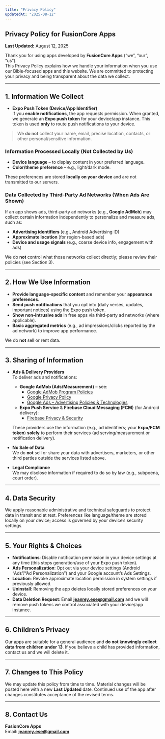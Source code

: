 ```yaml
---
title: "Privacy Policy"
updatedAt: "2025-08-12"
---
```


## Privacy Policy for FusionCore Apps

**Last Updated:** August 12, 2025

Thank you for using apps developed by **FusionCore Apps** (“we”, “our”, “us”).  
This Privacy Policy explains how we handle your information when you use our Bible-focused apps and this website. We are committed to protecting your privacy and being transparent about the data we collect.

---

## 1. Information We Collect

- **Expo Push Token (Device/App Identifier)**  
  If you **enable notifications**, the app requests permission. When granted, we generate an **Expo push token** for your device/app instance. This token is used **only** to route push notifications to your device.

> We **do not** collect your name, email, precise location, contacts, or other personal/sensitive information.

### Information Processed Locally (Not Collected by Us)

- **Device language** – to display content in your preferred language.
- **Color/theme preference** – e.g., light/dark mode.

These preferences are stored **locally on your device** and are not transmitted to our servers.

### Data Collected by Third-Party Ad Networks (When Ads Are Shown)

If an app shows ads, third-party ad networks (e.g., **Google AdMob**) may collect certain information independently to personalize and measure ads, such as:

- **Advertising identifiers** (e.g., Android Advertising ID)
- **Approximate location** (for region-based ads)
- **Device and usage signals** (e.g., coarse device info, engagement with ads)

We do **not** control what those networks collect directly; please review their policies (see Section 3).

---

## 2. How We Use Information

- **Provide language-specific content** and remember your **appearance preferences**.
- **Send push notifications** that you opt into (daily verses, updates, important notices) using the Expo push token.
- **Show non-intrusive ads** in free apps via third-party ad networks (where applicable).
- **Basic aggregated metrics** (e.g., ad impressions/clicks reported by the ad network) to improve app performance.

We do **not** sell or rent data.

---

## 3. Sharing of Information

- **Ads & Delivery Providers**  
  To deliver ads and notifications:
  - **Google AdMob (Ads/Measurement)** – see:
    - [Google AdMob Program Policies](https://support.google.com/admob/answer/6128543)
    - [Google Privacy Policy](https://policies.google.com/privacy)
    - [Google Ads – Advertising Policies & Technologies](https://policies.google.com/technologies/ads)
  - **Expo Push Service** & **Firebase Cloud Messaging (FCM)** (for Android delivery):
    - [Firebase Privacy & Security](https://firebase.google.com/support/privacy)

  These providers use the information (e.g., ad identifiers; your **Expo/FCM token**) **solely** to perform their services (ad serving/measurement or notification delivery).

- **No Sale of Data**  
  We do **not** sell or share your data with advertisers, marketers, or other third parties outside the services listed above.

- **Legal Compliance**  
  We may disclose information if required to do so by law (e.g., subpoena, court order).

---

## 4. Data Security

We apply reasonable administrative and technical safeguards to protect data in transit and at rest. Preferences like language/theme are stored locally on your device; access is governed by your device’s security settings.

---

## 5. Your Rights & Choices

- **Notifications**: Disable notification permission in your device settings at any time (this stops generation/use of your Expo push token).
- **Ads Personalization**: Opt out via your device settings (Android “Ads”/“Ad Personalization”) and your Google account’s Ads Settings.
- **Location**: Revoke approximate location permission in system settings if previously allowed.
- **Uninstall**: Removing the app deletes locally stored preferences on your device.
- **Data Deletion Request**: Email **jeanrey.ese@gmail.com** and we will remove push tokens we control associated with your device/app instance.

---

## 6. Children’s Privacy

Our apps are suitable for a general audience and **do not knowingly collect data from children under 13**. If you believe a child has provided information, contact us and we will delete it.

---

## 7. Changes to This Policy

We may update this policy from time to time. Material changes will be posted here with a new **Last Updated** date. Continued use of the app after changes constitutes acceptance of the revised terms.

---

## 8. Contact Us

**FusionCore Apps**  
Email: **jeanrey.ese@gmail.com**
